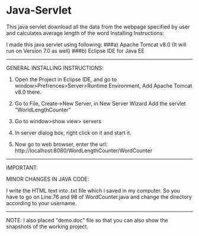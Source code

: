 # Java-Servlet
This java servlet download all the data from the webpage specified by user and calculates average length of the word
Installing Instructions:

I made this java servlet using following:
###a) Apache Tomcat v8.0 (It will run on Version 7.0 as well)
###b) Eclipse IDE for Java EE

-------------------

GENERAL INSTALLING INSTRUCTIONS:
1. Open the Project in Eclipse IDE, and go to window>Prefrences>Server>Runtime Environment, Add Apache Tomcat v8.0 there.

2. Go to File, Create->New Server, in New Server Wizard Add the servlet "WorldLengthCounter"

3. Go to window>show view> servers

4. In server dialog box, right click on it and start it.

5. Now go to web browser, enter the url: http://localhost:8080/WordLengthCounter/WordCounter

--------------------
IMPORTANT:

MINOR CHANGES IN JAVA CODE:

I write the HTML text into .txt file which i saved in my computer. So you have to go on Line:76 and 98 of WordCounter.java and change the directory according to your username.

---------------------------------

NOTE: I also placed "demo.doc" file so that you can also show the snapshots of the working project.
